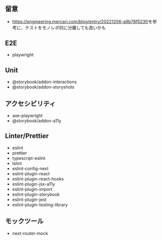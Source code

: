 #

## 留意

- <https://engineering.mercari.com/blog/entry/20221206-a9b78f523f/>を参考に、テストをモノレポ的に分離しても良いかも

## E2E

- playwright

## Unit

- @storybook/addon-interactions
- @storybook/addon-storyshots

## アクセシビリティ

- axe-playwright
- @storybook/addon-a11y

## Linter/Prettier

- eslint
- prettier
- typescript-eslint
- lslint
- eslint-config-next
- eslint-plugin-react
- eslint-plugin-react-hooks
- eslint-plugin-jsx-a11y
- eslint-plugin-import
- eslint-plugin-storybook
- eslint-plugin-jest
- eslint-plugin-testing-library

## モックツール

- next-router-mock
